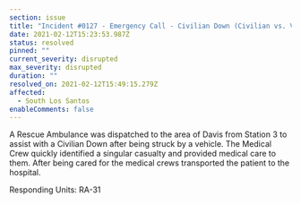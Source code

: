 ```yaml
---
section: issue
title: "Incident #0127 - Emergency Call - Civilian Down (Civilian vs. Vehicle)"
date: 2021-02-12T15:23:53.987Z
status: resolved
pinned: ""
current_severity: disrupted
max_severity: disrupted
duration: ""
resolved_on: 2021-02-12T15:49:15.279Z
affected:
  - South Los Santos
enableComments: false
---
```

A Rescue Ambulance was dispatched to the area of Davis from Station 3 to assist with a Civilian Down after being struck by a vehicle. The Medical Crew quickly identified a singular casualty and provided medical care to them. After being cared for the medical crews transported the patient to the hospital.

Responding Units: RA-31